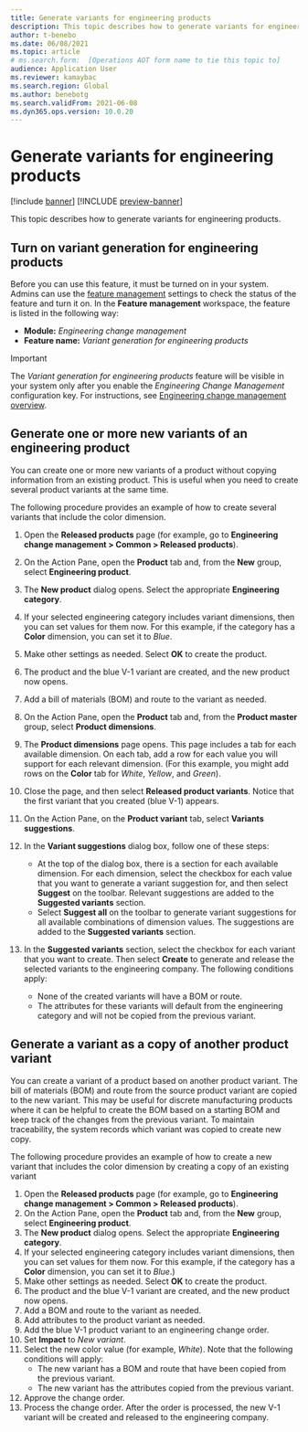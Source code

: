 ```yaml
---
title: Generate variants for engineering products
description: This topic describes how to generate variants for engineering products
author: t-benebo
ms.date: 06/08/2021
ms.topic: article
# ms.search.form:  [Operations AOT form name to tie this topic to]
audience: Application User
ms.reviewer: kamaybac
ms.search.region: Global
ms.author: benebotg
ms.search.validFrom: 2021-06-08
ms.dyn365.ops.version: 10.0.20
---
```


# Generate variants for engineering products

[!include [banner](../includes/banner.md)]
[!INCLUDE [preview-banner](../includes/preview-banner.md)]

This topic describes how to generate variants for engineering products.

## Turn on variant generation for engineering products

Before you can use this feature, it must be turned on in your system. Admins can use the [feature management](../../fin-ops-core/fin-ops/get-started/feature-management/feature-management-overview.md) settings to check the status of the feature and turn it on. In the **Feature management** workspace, the feature is listed in the following way:

- **Module:** *Engineering change management*
- **Feature name:** *Variant generation for engineering products*

> [!IMPORTANT]
> The *Variant generation for engineering products* feature will be visible in your system only after you enable the *Engineering Change Management* configuration key. For instructions, see [Engineering change management overview](product-engineering-overview.md).

## Generate one or more new variants of an engineering product

You can create one or more new variants of a product without copying information from an existing product. This is useful when you need to create several product variants at the same time.

The following procedure provides an example of how to create several variants that include the color dimension.

1. Open the **Released products** page (for example, go to **Engineering change management \> Common \> Released products**).
1. On the Action Pane, open the **Product** tab and, from the **New** group, select **Engineering product**.
1. The **New product** dialog opens. Select the appropriate **Engineering category**.
1. If your selected engineering category includes variant dimensions, then you can set values for them now. For this example, if the category has a **Color** dimension, you can set it to *Blue*.
1. Make other settings as needed. Select **OK** to create the product.
1. The product and the blue V-1 variant are created, and the new product now opens.
1. Add a bill of materials (BOM) and route to the variant as needed.
1. On the Action Pane, open the **Product** tab and, from the **Product master** group, select **Product dimensions**.
1. The **Product dimensions** page opens. This page includes a tab for each available dimension. On each tab, add a row for each value you will support for each relevant dimension. (For this example, you might add rows on the **Color** tab for *White*, *Yellow*, and *Green*).
1. Close the page, and then select **Released product variants**. Notice that the first variant that you created (blue V-1) appears.
1. On the Action Pane, on the **Product variant** tab, select **Variants suggestions**.
1. In the **Variant suggestions** dialog box, follow one of these steps:

    - At the top of the dialog box, there is a section for each available dimension. For each dimension, select the checkbox for each value that you want to generate a variant suggestion for, and then select **Suggest** on the toolbar. Relevant suggestions are added to the **Suggested variants** section.
    - Select **Suggest all** on the toolbar to generate variant suggestions for all available combinations of dimension values. The suggestions are added to the **Suggested variants** section.

1. In the **Suggested variants** section, select the checkbox for each variant that you want to create. Then select **Create** to generate and release the selected variants to the engineering company. The following conditions apply:

    - None of the created variants will have a BOM or route.
    - The attributes for these variants will default from the engineering category and will not be copied from the previous variant.

## Generate a variant as a copy of another product variant

You can create a variant of a product based on another product variant. The bill of materials (BOM) and route from the source product variant are copied to the new variant. This may be useful for discrete manufacturing products where it can be helpful to create the BOM based on a starting BOM and keep track of the changes from the previous variant. To maintain traceability, the system records which variant was copied to create new copy.

The following procedure provides an example of how to create a new variant that includes the color dimension by creating a copy of an existing variant

1. Open the **Released products** page (for example, go to **Engineering change management \> Common \> Released products**).
1. On the Action Pane, open the **Product** tab and, from the **New** group, select **Engineering product**.
1. The **New product** dialog opens. Select the appropriate **Engineering category**.
1. If your selected engineering category includes variant dimensions, then you can set values for them now. For this example, if the category has a **Color** dimension, you can  set it to *Blue*.)
1. Make other settings as needed. Select **OK** to create the product.
1. The product and the blue V-1 variant are created, and the new product now opens.
1. Add a BOM and route to the variant as needed.
1. Add attributes to the product variant as needed.
1. Add the blue V-1 product variant to an engineering change order.
1. Set **Impact** to *New variant*.
1. Select the new color value (for example, *White*). Note that the following conditions will apply: 
    - The new variant has a BOM and route that have been copied from the previous variant.
    - The new variant has the attributes copied from the previous variant.
1. Approve the change order.
1. Process the change order. After the order is processed, the new V-1 variant will be created and released to the engineering company.
